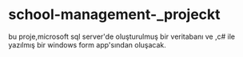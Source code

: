 # school-management-_projeckt
bu proje,microsoft sql server'de oluşturulmuş bir veritabanı ve ,c# ile yazılmış bir windows form app'sından oluşacak.
